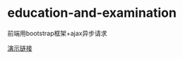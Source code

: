 # education-and-examination
前端用bootstrap框架+ajax异步请求

[演示链接](http://www.xidabadminton.top:8080/OnlineTest_5/index.jsp)

